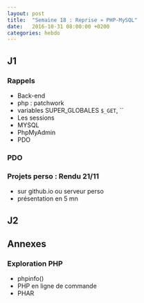 ```yaml
---
layout: post
title:  "Semaine 18 : Reprise » PHP-MySQL"
date:   2016-10-31 08:00:00 +0200
categories: hebdo 
---
```


## J1

### Rappels

- Back-end
- php : patchwork
- variables SUPER_GLOBALES `$_GET`, ``
- Les sessions
- MYSQL
- PhpMyAdmin
- PDO

### PDO

### Projets perso : Rendu 21/11
- sur github.io ou serveur perso
- présentation en 5 mn


## J2


## Annexes

### Exploration PHP

- phpinfo()
- PHP en ligne de commande
- PHAR
